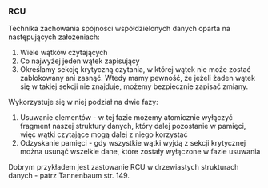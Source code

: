 ### RCU
Technika zachowania spójności współdzielonych danych oparta na następujących założeniach:  
1. Wiele wątków czytających  
2. Co najwyżej jeden wątek zapisujący  
3. Określamy sekcję krytyczną czytania, w której wątek nie może zostać zablokowany ani zasnąć. Wtedy mamy pewność, że jeżeli żaden wątek się w takiej sekcji nie znajduje, możemy bezpiecznie zapisać zmiany.  

Wykorzystuje się w niej podział na dwie fazy:  
1. Usuwanie elementów - w tej fazie możemy atomicznie wyłączyć fragment naszej
  struktury danych, który dalej pozostanie w pamięci, więc wątki czytające
  mogą dalej z niego korzystać
2. Odzyskanie pamięci - gdy wszystkie wątki wyjdą z sekcji krytycznej można
  usunąć wszelkie dane, które zostały wyłączone w fazie usuwania

Dobrym przykładem jest zastowanie RCU w drzewiastych strukturach danych - patrz Tannenbaum str. 149.
